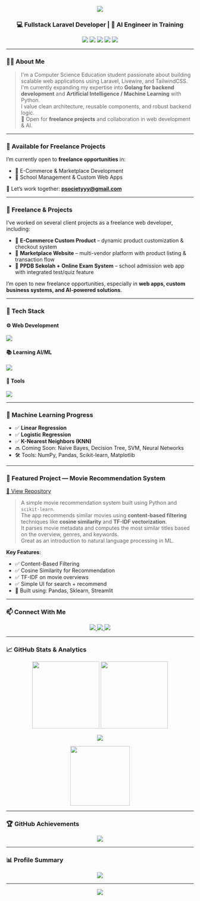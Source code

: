 <!-- Banner -->
<p align="center">
  <img src="https://capsule-render.vercel.app/api?type=waving&color=8B5CF6&height=200&section=header&text=Ferdiansyah%20Pratama&fontSize=40&fontColor=ffffff&animation=fadeIn" />
</p>

<h3 align="center">💻 Fullstack Laravel Developer | 🤖 AI Engineer in Training</h3>

<p align="center">
  <img src="https://komarev.com/ghpvc/?username=psocietyyy&label=Profile%20Views&color=8B5CF6&style=flat" />
  <img src="https://img.shields.io/badge/Laravel-Livewire%20%7C%20Tailwind-red?style=flat-square&logo=laravel" />
  <img src="https://img.shields.io/badge/Learning-AI%20%26%20ML-blueviolet?style=flat-square&logo=python" />
  <img src="https://img.shields.io/badge/Learning-Golang-00ADD8?style=flat-square&logo=go" />
  <img src="https://img.shields.io/badge/Role-Fullstack%20Dev%20%7C%20AI-indigo?style=flat-square" />
</p>

---

### 🧑‍💻 About Me
> I'm a Computer Science Education student passionate about building scalable web applications using Laravel, Livewire, and TailwindCSS.  
> I'm currently expanding my expertise into **Golang for backend development** and **Artificial Intelligence / Machine Learning** with Python.  
> I value clean architecture, reusable components, and robust backend logic.  
> 🚀 Open for **freelance projects** and collaboration in web development & AI.

---

### 🚀 Available for Freelance Projects
I’m currently open to **freelance opportunities** in:
- 🛒 E-Commerce & Marketplace Development  
- 🏫 School Management & Custom Web Apps  

📧 Let’s work together: **psocietyyy@gmail.com**  


---

### 💼 Freelance & Projects
I’ve worked on several client projects as a freelance web developer, including:  
- 🛒 **E-Commerce Custom Product** – dynamic product customization & checkout system  
- 🏬 **Marketplace Website** – multi-vendor platform with product listing & transaction flow  
- 🏫 **PPDB Sekolah + Online Exam System** – school admission web app with integrated test/quiz feature  

I’m open to new freelance opportunities, especially in **web apps, custom business systems, and AI-powered solutions**.  

---

### 🚀 Tech Stack

#### ⚙️ Web Development
<p>
  <img src="https://skillicons.dev/icons?i=php,laravel,golang,tailwind,js,ts,react,mysql" />
</p>

#### 📚 Learning AI/ML
<p>
  <img src="https://skillicons.dev/icons?i=python,sklearn,tensorflow,pytorch,jupyter" />
</p>

#### 🔧 Tools
<p>
  <img src="https://skillicons.dev/icons?i=git,linux,ubuntu,docker,bash,vscode,figma" />
</p>

---

### 🧠 Machine Learning Progress
- ✅ **Linear Regression**
- ✅ **Logistic Regression**
- ✅ **K-Nearest Neighbors (KNN)**
- 🔜 Coming Soon: Naive Bayes, Decision Tree, SVM, Neural Networks
- 🛠️ Tools: NumPy, Pandas, Scikit-learn, Matplotlib

---

### 📌 Featured Project — Movie Recommendation System

[🔗 View Repository](https://github.com/PSocietyyy/recomendation_film)

> A simple movie recommendation system built using Python and `scikit-learn`.  
> The app recommends similar movies using **content-based filtering** techniques like **cosine similarity** and **TF-IDF vectorization**.  
> It parses movie metadata and computes the most similar titles based on the overview, genres, and keywords.  
> Great as an introduction to natural language processing in ML.

**Key Features**:
- ✅ Content-Based Filtering  
- ✅ Cosine Similarity for Recommendation  
- ✅ TF-IDF on movie overviews  
- ✅ Simple UI for search + recommend  
- 🧪 Built using: Pandas, Sklearn, Streamlit

---

### 📫 Connect With Me

<p align="center">
  <a href="mailto:psocietyyy@gmail.com">
    <img src="https://img.shields.io/badge/Gmail-D14836?style=for-the-badge&logo=gmail&logoColor=white" />
  </a>
  <a href="https://instagram.com/ferdiansyah_p69" target="_blank">
    <img src="https://img.shields.io/badge/Instagram-E4405F?style=for-the-badge&logo=instagram&logoColor=white" />
  </a>
  <a href="https://ferdiansyah-portofolio.netlify.app" target="_blank">
    <img src="https://img.shields.io/badge/Portfolio-000000?style=for-the-badge&logo=vercel&logoColor=white" />
  </a>
</p>

---

### 📈 GitHub Stats & Analytics  

<p align="center">
  <!-- Stats Card -->
  <img src="https://github-readme-stats.vercel.app/api?username=psocietyyy&show_icons=true&theme=tokyonight&count_private=true&hide_border=true" height="180" />
  
  <!-- Streak Stats -->
  <img src="https://streak-stats.demolab.com?user=psocietyyy&theme=tokyonight&hide_border=true" height="180" />
</p>

<p align="center">
  <!-- Activity Graph -->
  <img src="https://github-readme-activity-graph.vercel.app/graph?username=psocietyyy&theme=tokyo-night&hide_border=true" />
</p>

<p align="center">
  <!-- Top Languages -->
  <img src="https://github-readme-stats.vercel.app/api/top-langs/?username=psocietyyy&layout=compact&theme=tokyonight&hide_border=true" height="160" />
</p>


---

### 🏆 GitHub Achievements

<p align="center">
  <img src="https://github-profile-trophy.vercel.app/?username=psocietyyy&theme=onestar&no-bg=true&no-frame=true&row=1&column=7" />
</p>

---

### 📊 Profile Summary

<p align="center">
  <img src="https://github-profile-summary-cards.vercel.app/api/cards/profile-details?username=psocietyyy&theme=github_dark" />
</p>

---

<p align="center">
  <img src="https://capsule-render.vercel.app/api?type=waving&color=8B5CF6&height=100&section=footer" />
</p>
